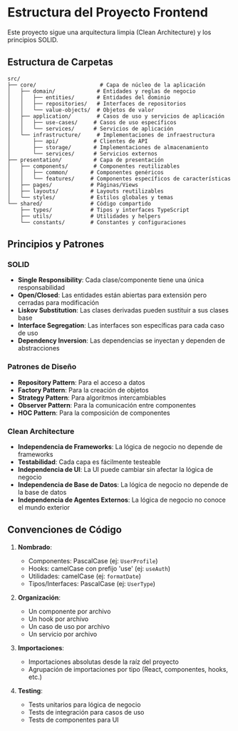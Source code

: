 # Estructura del Proyecto Frontend

Este proyecto sigue una arquitectura limpia (Clean Architecture) y los principios SOLID.

## Estructura de Carpetas

```
src/
├── core/                    # Capa de núcleo de la aplicación
│   ├── domain/             # Entidades y reglas de negocio
│   │   ├── entities/       # Entidades del dominio
│   │   ├── repositories/   # Interfaces de repositorios
│   │   └── value-objects/  # Objetos de valor
│   ├── application/        # Casos de uso y servicios de aplicación
│   │   ├── use-cases/     # Casos de uso específicos
│   │   └── services/      # Servicios de aplicación
│   └── infrastructure/     # Implementaciones de infraestructura
│       ├── api/           # Clientes de API
│       ├── storage/       # Implementaciones de almacenamiento
│       └── services/      # Servicios externos
├── presentation/          # Capa de presentación
│   ├── components/        # Componentes reutilizables
│   │   ├── common/       # Componentes genéricos
│   │   └── features/     # Componentes específicos de características
│   ├── pages/            # Páginas/Views
│   ├── layouts/          # Layouts reutilizables
│   └── styles/           # Estilos globales y temas
└── shared/               # Código compartido
    ├── types/            # Tipos y interfaces TypeScript
    ├── utils/            # Utilidades y helpers
    └── constants/        # Constantes y configuraciones
```

## Principios y Patrones

### SOLID
- **Single Responsibility**: Cada clase/componente tiene una única responsabilidad
- **Open/Closed**: Las entidades están abiertas para extensión pero cerradas para modificación
- **Liskov Substitution**: Las clases derivadas pueden sustituir a sus clases base
- **Interface Segregation**: Las interfaces son específicas para cada caso de uso
- **Dependency Inversion**: Las dependencias se inyectan y dependen de abstracciones

### Patrones de Diseño
- **Repository Pattern**: Para el acceso a datos
- **Factory Pattern**: Para la creación de objetos
- **Strategy Pattern**: Para algoritmos intercambiables
- **Observer Pattern**: Para la comunicación entre componentes
- **HOC Pattern**: Para la composición de componentes

### Clean Architecture
- **Independencia de Frameworks**: La lógica de negocio no depende de frameworks
- **Testabilidad**: Cada capa es fácilmente testeable
- **Independencia de UI**: La UI puede cambiar sin afectar la lógica de negocio
- **Independencia de Base de Datos**: La lógica de negocio no depende de la base de datos
- **Independencia de Agentes Externos**: La lógica de negocio no conoce el mundo exterior

## Convenciones de Código

1. **Nombrado**:
   - Componentes: PascalCase (ej: `UserProfile`)
   - Hooks: camelCase con prefijo 'use' (ej: `useAuth`)
   - Utilidades: camelCase (ej: `formatDate`)
   - Tipos/Interfaces: PascalCase (ej: `UserType`)

2. **Organización**:
   - Un componente por archivo
   - Un hook por archivo
   - Un caso de uso por archivo
   - Un servicio por archivo

3. **Importaciones**:
   - Importaciones absolutas desde la raíz del proyecto
   - Agrupación de importaciones por tipo (React, componentes, hooks, etc.)

4. **Testing**:
   - Tests unitarios para lógica de negocio
   - Tests de integración para casos de uso
   - Tests de componentes para UI 